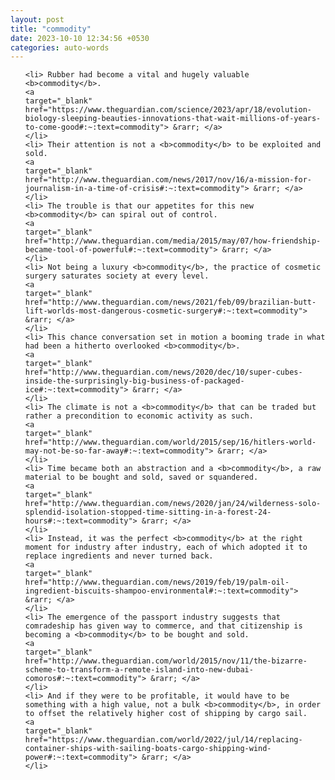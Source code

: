```yaml
---
layout: post
title: "commodity"
date: 2023-10-10 12:34:56 +0530
categories: auto-words
---
```

<ol>

    <li> Rubber had become a vital and hugely valuable <b>commodity</b>.
    <a 
    target="_blank" 
    href="https://www.theguardian.com/science/2023/apr/18/evolution-biology-sleeping-beauties-innovations-that-wait-millions-of-years-to-come-good#:~:text=commodity"> &rarr; </a>
    </li>
    <li> Their attention is not a <b>commodity</b> to be exploited and sold.
    <a 
    target="_blank" 
    href="http://www.theguardian.com/news/2017/nov/16/a-mission-for-journalism-in-a-time-of-crisis#:~:text=commodity"> &rarr; </a>
    </li>
    <li> The trouble is that our appetites for this new <b>commodity</b> can spiral out of control.
    <a 
    target="_blank" 
    href="http://www.theguardian.com/media/2015/may/07/how-friendship-became-tool-of-powerful#:~:text=commodity"> &rarr; </a>
    </li>
    <li> Not being a luxury <b>commodity</b>, the practice of cosmetic surgery saturates society at every level.
    <a 
    target="_blank" 
    href="http://www.theguardian.com/news/2021/feb/09/brazilian-butt-lift-worlds-most-dangerous-cosmetic-surgery#:~:text=commodity"> &rarr; </a>
    </li>
    <li> This chance conversation set in motion a booming trade in what had been a hitherto overlooked <b>commodity</b>.
    <a 
    target="_blank" 
    href="http://www.theguardian.com/news/2020/dec/10/super-cubes-inside-the-surprisingly-big-business-of-packaged-ice#:~:text=commodity"> &rarr; </a>
    </li>
    <li> The climate is not a <b>commodity</b> that can be traded but rather a precondition to economic activity as such.
    <a 
    target="_blank" 
    href="http://www.theguardian.com/world/2015/sep/16/hitlers-world-may-not-be-so-far-away#:~:text=commodity"> &rarr; </a>
    </li>
    <li> Time became both an abstraction and a <b>commodity</b>, a raw material to be bought and sold, saved or squandered.
    <a 
    target="_blank" 
    href="http://www.theguardian.com/news/2020/jan/24/wilderness-solo-splendid-isolation-stopped-time-sitting-in-a-forest-24-hours#:~:text=commodity"> &rarr; </a>
    </li>
    <li> Instead, it was the perfect <b>commodity</b> at the right moment for industry after industry, each of which adopted it to replace ingredients and never turned back.
    <a 
    target="_blank" 
    href="http://www.theguardian.com/news/2019/feb/19/palm-oil-ingredient-biscuits-shampoo-environmental#:~:text=commodity"> &rarr; </a>
    </li>
    <li> The emergence of the passport industry suggests that comradeship has given way to commerce, and that citizenship is becoming a <b>commodity</b> to be bought and sold.
    <a 
    target="_blank" 
    href="http://www.theguardian.com/world/2015/nov/11/the-bizarre-scheme-to-transform-a-remote-island-into-new-dubai-comoros#:~:text=commodity"> &rarr; </a>
    </li>
    <li> And if they were to be profitable, it would have to be something with a high value, not a bulk <b>commodity</b>, in order to offset the relatively higher cost of shipping by cargo sail.
    <a 
    target="_blank" 
    href="https://www.theguardian.com/world/2022/jul/14/replacing-container-ships-with-sailing-boats-cargo-shipping-wind-power#:~:text=commodity"> &rarr; </a>
    </li>